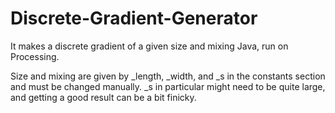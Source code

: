 # Discrete-Gradient-Generator
It makes a discrete gradient of a given size and mixing
Java, run on Processing.

Size and mixing are given by _length, _width, and _s in the constants section and must be changed manually.
_s in particular might need to be quite large, and getting a good result can be a bit finicky.
